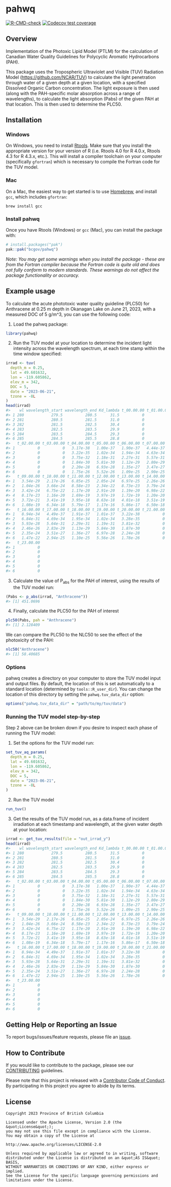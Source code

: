 
<!--
Copyright 2023 Province of British Columbia
&#10;Licensed under the Apache License, Version 2.0 (the "License");
you may not use this file except in compliance with the License.
You may obtain a copy of the License at
&#10;http://www.apache.org/licenses/LICENSE-2.0
&#10;Unless required by applicable law or agreed to in writing, software distributed under the License is distributed on an "AS IS" BASIS,
WITHOUT WARRANTIES OR CONDITIONS OF ANY KIND, either express or implied.
See the License for the specific language governing permissions and limitations under the License.
-->
<!-- README.md is generated from README.Rmd. Please edit that file -->

# pahwq

<!-- badges: start -->

[![R-CMD-check](https://github.com/bcgov/pahwq/actions/workflows/R-CMD-check.yaml/badge.svg)](https://github.com/bcgov/pahwq/actions/workflows/R-CMD-check.yaml)
[![Codecov test
coverage](https://codecov.io/gh/bcgov/pahwq/branch/main/graph/badge.svg)](https://app.codecov.io/gh/bcgov/pahwq?branch=main)
<!-- badges: end -->

## Overview

Implementation of the Photoxic Lipid Model (PTLM) for the calculation of
Canadian Water Quality Guidelines for Polycyclic Aromatic Hydrocarbons
(PAH).

This package uses the Tropospheric Ultraviolet and Visible (TUV)
Radiation Model (<https://github.com/NCAR/TUV>) to calculate the light
penetration through water of a given depth at a given location, with a
specified Dissolved Organic Carbon concentration. The light exposure is
then used (along with the PAH-specific molar absorption across a range
of wavelengths), to calculate the light absorption (Pabs) of the given
PAH at that location. This is then used to determine the PLC50.

## Installation

### Windows

On Windows, you need to install
[Rtools](https://cran.r-project.org/bin/windows/Rtools/). Make sure that
you install the appropriate version for your version of R (i.e. Rtools
4.0 for R 4.0.x, Rtools 4.3 for R 4.3.x, etc.). This will install a
compiler toolchain on your computer (specifically `gfortran`) which is
necessary to compile the Fortran code for the TUV model.

### Mac

On a Mac, the easiest way to get started is to use
[Homebrew](https://brew.sh/), and install `gcc`, which includes
`gfortran`:

    brew install gcc

### Install pahwq

Once you have Rtools (Windows) or `gcc` (Mac), you can install the
package with:

``` r
# install.packages("pak")
pak::pak("bcgov/pahwq")
```

*Note: You may get some warnings when you install the package - these
are from the Fortran compiler because the Fortran code is quite old and
does not fully conform to modern standards. These warnings do not affect
the package functionality or accuracy.*

## Example usage

To calculate the acute phototoxic water quality guideline (PLC50) for
Anthracene at 0.25 m depth in Okanagan Lake on June 21, 2023, with a
measured DOC of 5 g/m^3, you can use the following code:

1.  Load the pahwq package:

``` r
library(pahwq)
```

2.  Run the TUV model at your location to determine the incident light
    intensity across the wavelength spectrum, at each time stamp within
    the time window specified:

``` r
irrad <- tuv(
  depth_m = 0.25,
  lat = 49.601632,
  lon = -119.605862,
  elev_m = 342,
  DOC = 5,
  date = "2023-06-21",
  tzone = -8L
)
head(irrad)
#>    wl wavelength_start wavelength_end Kd_lambda t_00.00.00 t_01.00.00
#> 1 280            279.5          280.5      31.5          0          0
#> 2 281            280.5          281.5      31.0          0          0
#> 3 282            281.5          282.5      30.4          0          0
#> 4 283            282.5          283.5      29.9          0          0
#> 5 284            283.5          284.5      29.3          0          0
#> 6 285            284.5          285.5      28.8          0          0
#>   t_02.00.00 t_03.00.00 t_04.00.00 t_05.00.00 t_06.00.00 t_07.00.00 t_08.00.00
#> 1          0          0   3.17e-38   1.00e-37   1.90e-37   4.44e-37   7.97e-34
#> 2          0          0   3.22e-35   1.02e-34   1.94e-34   4.63e-34   6.16e-31
#> 3          0          0   3.75e-32   1.18e-31   2.27e-31   5.57e-31   5.40e-28
#> 4          0          0   1.84e-30   5.81e-30   1.12e-29   2.80e-29   2.26e-26
#> 5          0          0   2.20e-28   6.93e-28   1.35e-27   3.47e-27   2.17e-24
#> 6          0          0   1.75e-26   5.52e-26   1.09e-25   2.90e-25   1.37e-22
#>   t_09.00.00 t_10.00.00 t_11.00.00 t_12.00.00 t_13.00.00 t_14.00.00 t_15.00.00
#> 1   3.54e-29   2.17e-26   6.85e-25   2.05e-24   6.97e-25   2.26e-26   3.79e-29
#> 2   1.04e-26   3.66e-24   8.58e-23   2.34e-22   8.73e-23   3.79e-24   1.11e-26
#> 3   3.42e-24   6.75e-22   1.17e-20   2.91e-20   1.19e-20   6.98e-22   3.62e-24
#> 4   8.17e-23   1.16e-20   1.69e-19   3.97e-19   1.72e-19   1.20e-20   8.62e-23
#> 5   3.72e-21   3.41e-19   3.95e-18   8.63e-18   4.01e-18   3.51e-19   3.90e-21
#> 6   1.08e-19   6.34e-18   5.79e-17   1.17e-16   5.86e-17   6.50e-18   1.13e-19
#>   t_16.00.00 t_17.00.00 t_18.00.00 t_19.00.00 t_20.00.00 t_21.00.00 t_22.00.00
#> 1   8.94e-34   4.49e-37   1.91e-37   1.01e-37   3.22e-38          0          0
#> 2   6.84e-31   4.69e-34   1.95e-34   1.02e-34   3.28e-35          0          0
#> 3   5.93e-28   5.64e-31   2.29e-31   1.19e-31   3.81e-32          0          0
#> 4   2.46e-26   2.83e-29   1.13e-29   5.84e-30   1.87e-30          0          0
#> 5   2.35e-24   3.51e-27   1.36e-27   6.97e-28   2.24e-28          0          0
#> 6   1.47e-22   2.94e-25   1.10e-25   5.56e-26   1.78e-26          0          0
#>   t_23.00.00
#> 1          0
#> 2          0
#> 3          0
#> 4          0
#> 5          0
#> 6          0
```

3.  Calculate the value of P<sub>abs</sub> for the PAH of interest,
    using the results of the TUV model run:

``` r
(Pabs <- p_abs(irrad, "Anthracene"))
#> [1] 451.0696
```

4.  Finally, calculate the PLC50 for the PAH of interest

``` r
plc50(Pabs, pah = "Anthracene")
#> [1] 2.128409
```

We can compare the PLC50 to the NLC50 to see the effect of the
photoxicity of the PAH:

``` r
nlc50("Anthracene")
#> [1] 58.40685
```

### Options

pahwq creates a directory on your computer to store the TUV model input
and output files. By default, the location of this is set automatically
to a standard location (determined by `tools::R_user_dir`). You can
change the location of this directory by setting the
`pahwq.tuv_data_dir` option:

``` r
options("pahwq.tuv_data_dir" = "path/to/my/tuv/data")
```

### Running the TUV model step-by-step

Step 2 above can be broken down if you desire to inspect each phase of
running the TUV model:

1.  Set the options for the TUV model run:

``` r
set_tuv_aq_params(
  depth_m = 0.25,
  lat = 49.601632,
  lon = -119.605862,
  elev_m = 342,
  DOC = 5,
  date = "2023-06-21",
  tzone = -8L
)
```

2.  Run the TUV model

``` r
run_tuv()
```

3.  Get the results of the TUV model run, as a data.frame of incident
    irradiation at each timestamp and wavelength, at the given water
    depth at your location:

``` r
irrad <- get_tuv_results(file = "out_irrad_y")
head(irrad)
#>    wl wavelength_start wavelength_end Kd_lambda t_00.00.00 t_01.00.00
#> 1 280            279.5          280.5      31.5          0          0
#> 2 281            280.5          281.5      31.0          0          0
#> 3 282            281.5          282.5      30.4          0          0
#> 4 283            282.5          283.5      29.9          0          0
#> 5 284            283.5          284.5      29.3          0          0
#> 6 285            284.5          285.5      28.8          0          0
#>   t_02.00.00 t_03.00.00 t_04.00.00 t_05.00.00 t_06.00.00 t_07.00.00 t_08.00.00
#> 1          0          0   3.17e-38   1.00e-37   1.90e-37   4.44e-37   7.97e-34
#> 2          0          0   3.22e-35   1.02e-34   1.94e-34   4.63e-34   6.16e-31
#> 3          0          0   3.75e-32   1.18e-31   2.27e-31   5.57e-31   5.40e-28
#> 4          0          0   1.84e-30   5.81e-30   1.12e-29   2.80e-29   2.26e-26
#> 5          0          0   2.20e-28   6.93e-28   1.35e-27   3.47e-27   2.17e-24
#> 6          0          0   1.75e-26   5.52e-26   1.09e-25   2.90e-25   1.37e-22
#>   t_09.00.00 t_10.00.00 t_11.00.00 t_12.00.00 t_13.00.00 t_14.00.00 t_15.00.00
#> 1   3.54e-29   2.17e-26   6.85e-25   2.05e-24   6.97e-25   2.26e-26   3.79e-29
#> 2   1.04e-26   3.66e-24   8.58e-23   2.34e-22   8.73e-23   3.79e-24   1.11e-26
#> 3   3.42e-24   6.75e-22   1.17e-20   2.91e-20   1.19e-20   6.98e-22   3.62e-24
#> 4   8.17e-23   1.16e-20   1.69e-19   3.97e-19   1.72e-19   1.20e-20   8.62e-23
#> 5   3.72e-21   3.41e-19   3.95e-18   8.63e-18   4.01e-18   3.51e-19   3.90e-21
#> 6   1.08e-19   6.34e-18   5.79e-17   1.17e-16   5.86e-17   6.50e-18   1.13e-19
#>   t_16.00.00 t_17.00.00 t_18.00.00 t_19.00.00 t_20.00.00 t_21.00.00 t_22.00.00
#> 1   8.94e-34   4.49e-37   1.91e-37   1.01e-37   3.22e-38          0          0
#> 2   6.84e-31   4.69e-34   1.95e-34   1.02e-34   3.28e-35          0          0
#> 3   5.93e-28   5.64e-31   2.29e-31   1.19e-31   3.81e-32          0          0
#> 4   2.46e-26   2.83e-29   1.13e-29   5.84e-30   1.87e-30          0          0
#> 5   2.35e-24   3.51e-27   1.36e-27   6.97e-28   2.24e-28          0          0
#> 6   1.47e-22   2.94e-25   1.10e-25   5.56e-26   1.78e-26          0          0
#>   t_23.00.00
#> 1          0
#> 2          0
#> 3          0
#> 4          0
#> 5          0
#> 6          0
```

## Getting Help or Reporting an Issue

To report bugs/issues/feature requests, please file an
[issue](https://github.com/bcgov/pahwq/issues/).

## How to Contribute

If you would like to contribute to the package, please see our
[CONTRIBUTING](CONTRIBUTING.md) guidelines.

Please note that this project is released with a [Contributor Code of
Conduct](CODE_OF_CONDUCT.md). By participating in this project you agree
to abide by its terms.

## License

    Copyright 2023 Province of British Columbia

    Licensed under the Apache License, Version 2.0 (the &quot;License&quot;);
    you may not use this file except in compliance with the License.
    You may obtain a copy of the License at

    http://www.apache.org/licenses/LICENSE-2.0

    Unless required by applicable law or agreed to in writing, software distributed under the License is distributed on an &quot;AS IS&quot; BASIS,
    WITHOUT WARRANTIES OR CONDITIONS OF ANY KIND, either express or implied.
    See the License for the specific language governing permissions and limitations under the License.

